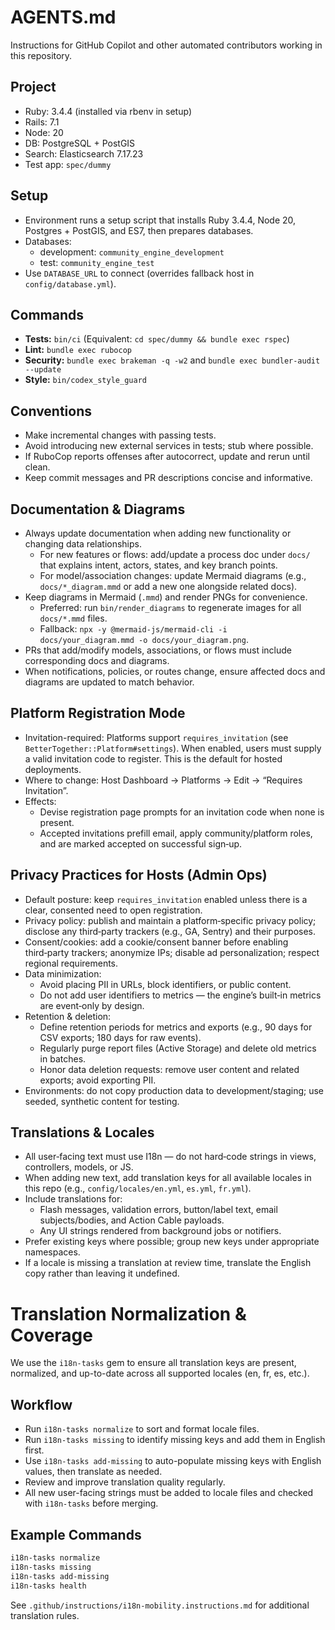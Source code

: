 # AGENTS.md

Instructions for GitHub Copilot and other automated contributors working in this repository.

## Project
- Ruby: 3.4.4 (installed via rbenv in setup)
- Rails: 7.1
- Node: 20
- DB: PostgreSQL + PostGIS
- Search: Elasticsearch 7.17.23
- Test app: `spec/dummy`

## Setup
- Environment runs a setup script that installs Ruby 3.4.4, Node 20, Postgres + PostGIS, and ES7, then prepares databases.
- Databases:
  - development: `community_engine_development`
  - test: `community_engine_test`
- Use `DATABASE_URL` to connect (overrides fallback host in `config/database.yml`).

## Commands
- **Tests:** `bin/ci`
  (Equivalent: `cd spec/dummy && bundle exec rspec`)
- **Lint:** `bundle exec rubocop`
- **Security:** `bundle exec brakeman -q -w2` and `bundle exec bundler-audit --update`
- **Style:** `bin/codex_style_guard`

## Conventions
- Make incremental changes with passing tests.
- Avoid introducing new external services in tests; stub where possible.
- If RuboCop reports offenses after autocorrect, update and rerun until clean.
- Keep commit messages and PR descriptions concise and informative.

## Documentation & Diagrams
- Always update documentation when adding new functionality or changing data relationships.
  - For new features or flows: add/update a process doc under `docs/` that explains intent, actors, states, and key branch points.
  - For model/association changes: update Mermaid diagrams (e.g., `docs/*_diagram.mmd` or add a new one alongside related docs).
- Keep diagrams in Mermaid (`.mmd`) and render PNGs for convenience.
  - Preferred: run `bin/render_diagrams` to regenerate images for all `docs/*.mmd` files.
  - Fallback: `npx -y @mermaid-js/mermaid-cli -i docs/your_diagram.mmd -o docs/your_diagram.png`.
- PRs that add/modify models, associations, or flows must include corresponding docs and diagrams.
- When notifications, policies, or routes change, ensure affected docs and diagrams are updated to match behavior.

## Platform Registration Mode
- Invitation-required: Platforms support `requires_invitation` (see `BetterTogether::Platform#settings`). When enabled, users must supply a valid invitation code to register. This is the default for hosted deployments.
- Where to change: Host Dashboard → Platforms → Edit → “Requires Invitation”.
- Effects:
  - Devise registration page prompts for an invitation code when none is present.
  - Accepted invitations prefill email, apply community/platform roles, and are marked accepted on successful sign‑up.

## Privacy Practices for Hosts (Admin Ops)
- Default posture: keep `requires_invitation` enabled unless there is a clear, consented need to open registration.
- Privacy policy: publish and maintain a platform‑specific privacy policy; disclose any third‑party trackers (e.g., GA, Sentry) and their purposes.
- Consent/cookies: add a cookie/consent banner before enabling third‑party trackers; anonymize IPs; disable ad personalization; respect regional requirements.
- Data minimization:
  - Avoid placing PII in URLs, block identifiers, or public content.
  - Do not add user identifiers to metrics — the engine’s built‑in metrics are event‑only by design.
- Retention & deletion:
  - Define retention periods for metrics and exports (e.g., 90 days for CSV exports; 180 days for raw events).
  - Regularly purge report files (Active Storage) and delete old metrics in batches.
  - Honor data deletion requests: remove user content and related exports; avoid exporting PII.
- Environments: do not copy production data to development/staging; use seeded, synthetic content for testing.

## Translations & Locales
- All user‑facing text must use I18n — do not hard‑code strings in views, controllers, models, or JS.
- When adding new text, add translation keys for all available locales in this repo (e.g., `config/locales/en.yml`, `es.yml`, `fr.yml`).
- Include translations for:
  - Flash messages, validation errors, button/label text, email subjects/bodies, and Action Cable payloads.
  - Any UI strings rendered from background jobs or notifiers.
- Prefer existing keys where possible; group new keys under appropriate namespaces.
- If a locale is missing a translation at review time, translate the English copy rather than leaving it undefined.

# Translation Normalization & Coverage

We use the `i18n-tasks` gem to ensure all translation keys are present, normalized, and up-to-date across all supported locales (en, fr, es, etc.).

## Workflow
- Run `i18n-tasks normalize` to sort and format locale files.
- Run `i18n-tasks missing` to identify missing keys and add them in English first.
- Use `i18n-tasks add-missing` to auto-populate missing keys with English values, then translate as needed.
- Review and improve translation quality regularly.
- All new user-facing strings must be added to locale files and checked with `i18n-tasks` before merging.

## Example Commands
```bash
i18n-tasks normalize
i18n-tasks missing
i18n-tasks add-missing
i18n-tasks health
```

See `.github/instructions/i18n-mobility.instructions.md` for additional translation rules.
